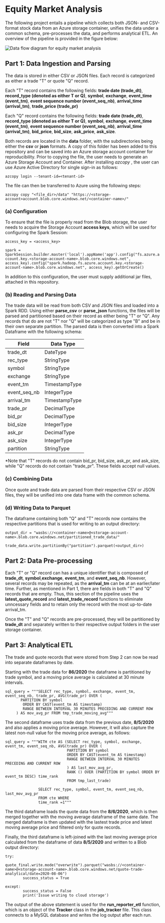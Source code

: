 # Equity Market Analysis

The following project entails a pipeline which collects both JSON- and CSV-format stock data from an Azure storage container, unifies the data under a common schema, pre-processes the data, and performs analytical ETL. An overview of the pipeline is provided in the figure below:



![Data flow diagram for equity market analysis](https://github.com/Aaron-O-Gonzalez/Equity-Data-Analysis/blob/main/EquityDataAnalysis_Flowchart.png)



## Part 1: Data Ingestion and Parsing

The data is stored in either CSV or JSON files. Each record is categorized as either a trade "T" or quote "Q" record. 

Each "T" record contains the following fields: **trade date (trade_dt)**, **record_type (denoted as either T or Q)**, **symbol**, **exchange**, **event_time (event_tm)**, **event sequence number (event_seq_nb)**, **arrival_time (arrival_tm)**, **trade_price (trade_pr)**

Each "Q" record contains the following fields: **trade date (trade_dt)**, **record_type (denoted as either T or Q)**, **symbol**, **exchange**, **event_time (event_tm)**, **event sequence number (event_seq_nb)**, **arrival_time (arrival_tm)**,  **bid_price**,  **bid_size**, **ask_price**, **ask_size**.

Both records are located in the **data** folder, with the subdirectories being either the **csv** or **json** formats. A copy of this folder has been added to this repository and can be saved into an Azure storage account container for reproducibility. Prior to copying the file, the user needs to generate an Azure Storage Account and Container. After installing <em> azcopy </em>, the user can use Azure Active Directory for single sign-in as follows:

```azcopy login --tenant-id=<tenant-id>```

 The file can then be transferred to Azure using the following steps:

```azcopy copy "<file_dir>/data" "https://<storage-account>account.blob.core.windows.net/<container-name>/"```

### (a) Configuration

To ensure that the file is properly read from the Blob storage, the user needs to acquire the Storage Account **access keys**, which will be used for configuring the Spark Session:

```access_key = <access_key>```

```spark = SparkSession.builder.master('local').appName('app').config("fs.azure.account.key.<storage-account-name>.blob.core.windows.net", access_key).config("spark.hadoop.fs.azure.account.key.<storage-account-name>.blob.core.windows.net", access_key).getOrCreate()```

In addition to this configuration, the user must supply additional jar files, attached in this repository.

### (b) Reading and Parsing Data

The trade data will be read from both CSV and JSON files and loaded into a Spark RDD. Using either **parse_csv** or **parse_json** functions, the files will be parsed and partitioned based on their record as either being "T" or "Q". Any records that do are not "T" nor "Q" will be categorized as type "B" and be in their own separate partition. The parsed data is then converted into a Spark Dataframe with the following schema:

| Field        | Data Type     |
| ------------ | ------------- |
| trade_dt     | DateType      |
| rec_type     | StringType    |
| symbol       | StringType    |
| exchange     | StringType    |
| event_tm     | TimestampType |
| event_seq_nb | IntegerType   |
| arrival_tm   | TimestampType |
| trade_pr     | DecimalType   |
| bid_pr       | DecimalType   |
| bid_size     | IntegerType   |
| ask_pr       | DecimalType   |
| ask_size     | IntegerType   |
| partition    | StringType    |

*Note that "T" records do not contain bid_pr, bid_size, ask_pr, and ask_size, while "Q" records do not contain "trade_pr". These fields accept null values.

### (c) Combining Data

Once quote and trade data are parsed from their respective CSV or JSON files, they will be unified into one data frame with the common schema. 

### (d) Writing Data to Parquet

The dataframe containing both "Q" and "T" records now contains the respective partitions that is used for writing to an output directory:

```output_dir = "wasbs://<container-name>@<storage-account-name>.blob.core.windows.net/partitioned_trade_data/"```

```trade_data.write.partitionBy("partition").parquet(<output_dir>)```



## Part 2: Data Pre-processing

Each "T" or "Q" record can has a unique identifier that is composed of **trade_dt**, **symbol**,**exchange**, **event_tm**, and **event_seq_nb**. However, several records may be repeated, as the **arrival_tm** can be at an earlier/later time. Further, as mentioned in Part 1, there are fields in both "T" and "Q" records that are empty. Thus, this section of the pipeline uses the **latest_quote_record** and **latest_trade_record** functions to eliminate unncessary fields and to retain only the record with the most up-to-date arrival_tm. 

Once the "T" and "Q" records are pre-processed, they will be partitioned by **trade_dt** and separately written to their respective output folders in the user storage container.

## Part 3: Analytical ETL

The trade and quote records that were stored from Step 2 can now be read into separate dataframes by date. 

Starting with the trade data for **86/2020** the dataframe is partitioned by trade symbol, and a moving price average is calculated at 30 minute intervals. 

```
sql_query = """SELECT rec_type, symbol, exchange, event_tm, event_seq_nb, trade_pr, AVG(trade_pr) OVER ( 
       PARTITION BY symbol 
        ORDER BY CAST(event_tm AS timestamp) 
        RANGE BETWEEN INTERVAL 30 MINUTES PRECEDING AND CURRENT ROW 
     ) AS mov_avg_pr FROM tmp_trade_moving_avg""" 
```

The second dataframe uses trade data from the previous date, **8/5/2020** and also applies a moving price average. However, it will also capture the latest non-null value for the moving price average, as follows:

```
sql_query = """WITH cte AS (SELECT rec_type, symbol, exchange, event_tm, event_seq_nb, AVG(trade_pr) OVER (
                            PARTITION BY symbol 
                            ORDER BY CAST(event_tm AS timestamp) 
                            RANGE BETWEEN INTERVAL 30 MINUTES PRECEDING AND CURRENT ROW
                            ) AS last_mov_avg_pr, 
                            RANK () OVER (PARTITION BY symbol ORDER BY event_tm DESC) time_rank
                            FROM tmp_last_trade)

               SELECT rec_type, symbol, event_tm, event_seq_nb, last_mov_avg_pr 
               FROM cte WHERE 
               time_rank =1""" 
```

The third dataframe loads the quote data from the **8/6/2020**, which is then merged together with the moving average dataframe of the same date. The merged dataframe is then updated with the lastest trade price and latest moving average price and filtered only for quote records.

Finally, the third dataframe is left-joined with the last moving average price calculated from the dataframe of data **8/5/2020** and written to a Blob output directory:

```
try:
        quote_final.write.mode("overwrite").parquet("wasbs://<container-name>@<storage-account-name>.blob.core.windows.net/quote-trade-analytical/date=2020-08-06")
        success_status = True

except:
        success_status = False
        print('Issue writing to cloud storage')
```

The output of the above statement is used for the **run_reporter_etl** function, which is an object of the **Tracker** class in the **job_tracker** file. This class connects to a MySQL database and writes the log output after each run. 








